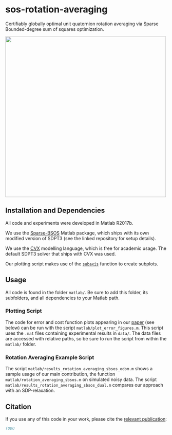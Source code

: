# sos-rotation-averaging
Certifiably globally optimal unit quaternion rotation averaging via Sparse Bounded-degree sum of squares optimization.

<img src="https://raw.githubusercontent.com/utiasSTARS/sos-rotation-averaging/master/rotation_averaging.png" width="500px"/>

## Installation and Dependencies 

All code and experiments were developed in Matlab R2017b.

We use the [Sparse-BSOS](https://github.com/tweisser/Sparse_BSOS) Matlab package, which ships with its own modified version of SDPT3 (see the linked repository for setup details).

We use the [CVX](http://cvxr.com/cvx/) modelling language, which is free for academic usage. The default SDPT3 solver that ships with CVX was used.

Our plotting script makes use of the [`subaxis`](https://www.mathworks.com/matlabcentral/fileexchange/3696-subaxis-subplot) function to create subplots. 

<!-- Our experiments made use of the code and dataset available [here](http://jbrookshire.com/projects_3dcalib.htm), which is not freely available but can be requested from the author for academic purposes. Much of the data loaded and used in our results comes from applications of that code. -->

## Usage 
All code is found in the folder `matlab/`. Be sure to add this folder, its subfolders, and all dependencies to your Matlab path.

### Plotting Script
The code for error and cost function plots appearing in our [paper]() (see below) can be run with the script `matlab/plot_error_figures.m`. This script uses the `.mat` files containing experimental results in `data/`. The data files are accessed with relative paths, so be sure to run the script from within the `matlab/` folder.

### Rotation Averaging Example Script
The script `matlab/results_rotation_averaging_sbsos_odom.m` shows a sample usage of our main contribution, the function `matlab/rotation_averaging_sbsos.m` on simulated noisy data. The script `matlab/results_rotation_averaging_sbsos_dual.m` compares our approach with an SDP-relaxation. 

## Citation
If you use any of this code in your work, please cite the [relevant publication](): 

```bibtex
TODO
```
